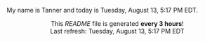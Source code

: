 My name is Tanner and today is Tuesday, August 13, 5:17 PM EDT.

<p align="center">This <i>README</i> file is generated <b>every 3 hours</b>!</br>Last refresh: Tuesday, August 13, 5:17 PM EDT<br /></p>
